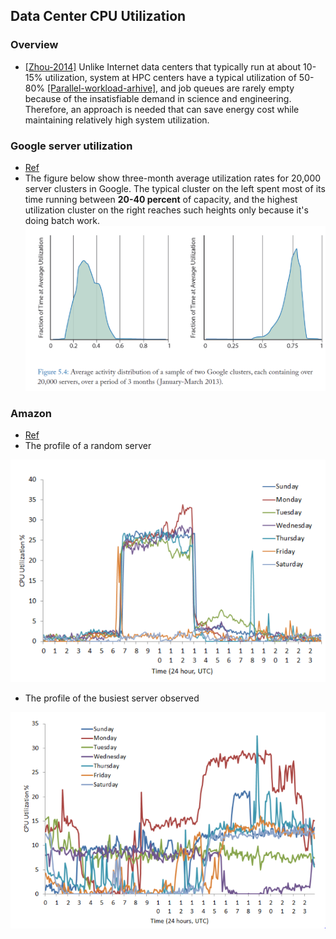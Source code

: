 Data Center CPU Utilization
---

### Overview
- [[Zhou-2014]](http://link.springer.com/chapter/10.1007%2F978-3-662-43779-7_6#page-1) Unlike Internet data centers that typically run at about 10-15% utilization, system at HPC centers have a typical utilization of 50-80% [[Parallel-workload-arhive]](http://www.cs.huji.ac.il/labs/parallel/workload/), and job queues are rarely empty because of the insatisfiable demand in science and engineering. Therefore, an approach is needed that can save energy cost while maintaining relatively high system utilization.

### Google server utilization
- [Ref](../file/BarrosoC13_The-Datacenter-as-a-Computer-An-introduction-to-design-of-warehouse-scale-machines.md)
- The figure below show three-month average utilization rates for 20,000 server clusters in Google. The typical cluster on the left spent most of its time running between **20-40 percent** of capacity, and the highest utilization cluster on the right reaches such heights only because it's doing batch work.
![](../figs/utilization-google-cluster.PNG)

### Amazon
- [Ref](http://huanliu.wordpress.com/2012/02/17/host-server-cpu-utilization-in-amazon-ec2-cloud/)
- The profile of a random server

![](../figs/ec2Util.PNG)

- The profile of the busiest server observed

![](../figs/ec2BusyUtil.PNG)
